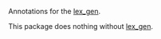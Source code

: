 Annotations for the [lex_gen](https://pub.dev/packages/lex_gen).

This package does nothing without [lex_gen](https://pub.dev/packages/lex_gen).
